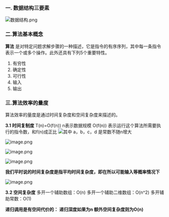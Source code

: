 ### 一. 数据结构三要素
<!-- block -->
![数据结构.png](https://upload-images.jianshu.io/upload_images/12637001-ffa4ec0b29479f84.png?imageMogr2/auto-orient/strip%7CimageView2/2/w/1240)
<!-- block -->
### 二.算法基本概念
**算法** 是对特定问题求解步骤的一种描述，它是指令的有序序列，其中每一条指令表示一个或多个操作。此外还具有下列5个重要特性。
1. 有穷性
2. 确定性
3. 可行性
4. 输入
5. 输出

### 三.算法效率的量度
算法效率的量度是通过时间复杂度和空间复杂度来描述的。

**3.1 时间复制度**
  T(n)=O(f(n))  n表示数据规模   O(f(n)) 表示运行这个算法所需要执行的指令数，和f(n)成正比
![其中 a，b，c，d 是常数不随n增大](https://upload-images.jianshu.io/upload_images/12637001-4b8a42d3d817a97b.png?imageMogr2/auto-orient/strip%7CimageView2/2/w/1240)

![image.png](https://upload-images.jianshu.io/upload_images/12637001-1eb2c3776a6456df.png?imageMogr2/auto-orient/strip%7CimageView2/2/w/1240)

![image.png](https://upload-images.jianshu.io/upload_images/12637001-13943e5eb632aee5.png?imageMogr2/auto-orient/strip%7CimageView2/2/w/1240)

![image.png](https://upload-images.jianshu.io/upload_images/12637001-72120fbaf222325f.png?imageMogr2/auto-orient/strip%7CimageView2/2/w/1240)

**我们平时说的时间复杂度是指平均时间复杂度，即在所以可能输入等概率情况下**

![image.png](https://upload-images.jianshu.io/upload_images/12637001-54ad4d074c2647d5.png?imageMogr2/auto-orient/strip%7CimageView2/2/w/1240)


**3.2 空间复杂度**
多开一个辅助数组：O(n)
多开一个辅助二维数组：O(n^2)
多开辅助常数：O(1)

**递归调用是有空间代价的：
递归深度如果为n 额外空间复杂度则为O(n)**
